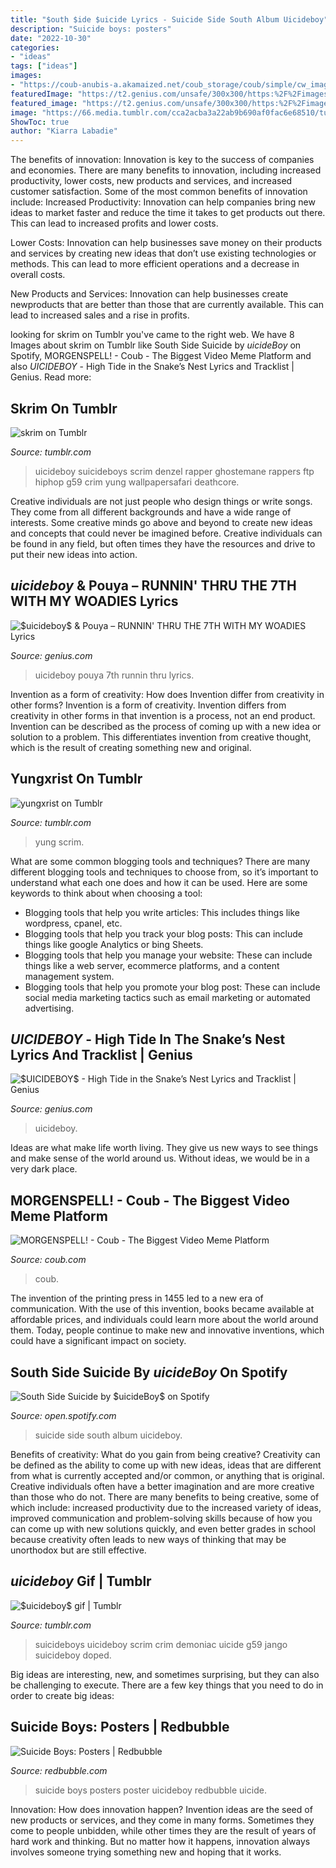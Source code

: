 ```yaml
---
title: "$outh $ide $uicide Lyrics - Suicide Side South Album Uicideboy"
description: "Suicide boys: posters"
date: "2022-10-30"
categories:
- "ideas"
tags: ["ideas"]
images:
- "https://coub-anubis-a.akamaized.net/coub_storage/coub/simple/cw_image/dab8ebcdb7c/e452713628506263cf9bb/med_1606130102_00018.jpg"
featuredImage: "https://t2.genius.com/unsafe/300x300/https:%2F%2Fimages.genius.com%2Fd003cb421ae933370661efd35aff805c.1000x1000x1.png"
featured_image: "https://t2.genius.com/unsafe/300x300/https:%2F%2Fimages.genius.com%2Fd003cb421ae933370661efd35aff805c.1000x1000x1.png"
image: "https://66.media.tumblr.com/cca2acba3a22ab9b690af0fac6e68510/tumblr_pcbo15R16e1wv8cfno1_500.gif"
ShowToc: true
author: "Kiarra Labadie"
---
```



The benefits of innovation:
Innovation is key to the success of companies and economies. There are many benefits to innovation, including increased productivity, lower costs, new products and services, and increased customer satisfaction. Some of the most common benefits of innovation include: 
Increased Productivity: Innovation can help companies bring new ideas to market faster and reduce the time it takes to get products out there. This can lead to increased profits and lower costs. 

Lower Costs: Innovation can help businesses save money on their products and services by creating new ideas that don’t use existing technologies or methods. This can lead to more efficient operations and a decrease in overall costs. 

New Products and Services: Innovation can help businesses create newproducts that are better than those that are currently available. This can lead to increased sales and a rise in profits.

	

		
looking for skrim on Tumblr you've came to the right web. We have 8 Images about skrim on Tumblr like South Side Suicide by $uicideBoy$ on Spotify, MORGENSPELL! - Coub - The Biggest Video Meme Platform and also $UICIDEBOY$ - High Tide in the Snake’s Nest Lyrics and Tracklist | Genius. Read more:
		
    
## Skrim On Tumblr

<img loading=lazy src="https://66.media.tumblr.com/be3705b0e18893f876c0f310325d5b68/tumblr_p3ovtixRd81qf5ii6o1_500.jpg" onerror="this.onerror=null;this.src='https://tse4.mm.bing.net/th?id=OIP.KZT07IDSuqkLUPeLMQb7ywHaG8&amp;pid=15.1';" alt="skrim on Tumblr">

_Source: tumblr.com_

>uicideboy suicideboys scrim denzel rapper ghostemane rappers ftp hiphop g59 crim yung wallpapersafari deathcore. 

	

Creative individuals are not just people who design things or write songs. They come from all different backgrounds and have a wide range of interests. Some creative minds go above and beyond to create new ideas and concepts that could never be imagined before. Creative individuals can be found in any field, but often times they have the resources and drive to put their new ideas into action.

    
## $uicideboy$ &amp; Pouya – RUNNIN&#039; THRU THE 7TH WITH MY WOADIES Lyrics

<img loading=lazy src="https://images.rapgenius.com/59ec2648860377dba425783ff8b491ed.529x525x1.jpg" onerror="this.onerror=null;this.src='https://tse3.mm.bing.net/th?id=OIP.QJ4e4an3kLLKJP9gZ_we-wHaHW&amp;pid=15.1';" alt="$uicideboy$ &amp; Pouya – RUNNIN&#039; THRU THE 7TH WITH MY WOADIES Lyrics">

_Source: genius.com_

>uicideboy pouya 7th runnin thru lyrics. 

	

Invention as a form of creativity: How does Invention differ from creativity in other forms?
Invention is a form of creativity. Invention differs from creativity in other forms in that invention is a process, not an end product. Invention can be described as the process of coming up with a new idea or solution to a problem. This differentiates invention from creative thought, which is the result of creating something new and original.

    
## Yungxrist On Tumblr

<img loading=lazy src="https://66.media.tumblr.com/0437d4a628c267743d0a9871c064c3e7/2960f04002bfa687-ca/s640x960/41553607c812ac5f7ea5942afbeb31448adca94e.jpg" onerror="this.onerror=null;this.src='https://tse2.mm.bing.net/th?id=OIP.RKhzJ2pvc9HZ-7_OFRTBpAHaHU&amp;pid=15.1';" alt="yungxrist on Tumblr">

_Source: tumblr.com_

>yung scrim. 

	

What are some common blogging tools and techniques?
There are many different blogging tools and techniques to choose from, so it’s important to understand what each one does and how it can be used. Here are some keywords to think about when choosing a tool:
- Blogging tools that help you write articles: This includes things like wordpress, cpanel, etc.
- Blogging tools that help you track your blog posts: This can include things like google Analytics or bing Sheets.
- Blogging tools that help you manage your website: These can include things like a web server, ecommerce platforms, and a content management system. 
- Blogging tools that help you promote your blog post: These can include social media marketing tactics such as email marketing or automated advertising.

    
## $UICIDEBOY$ - High Tide In The Snake’s Nest Lyrics And Tracklist | Genius

<img loading=lazy src="https://t2.genius.com/unsafe/300x300/https:%2F%2Fimages.genius.com%2Fd003cb421ae933370661efd35aff805c.1000x1000x1.png" onerror="this.onerror=null;this.src='https://tse4.mm.bing.net/th?id=OIP.LreUKY2o-WVsw9Z4W3_42QAAAA&amp;pid=15.1';" alt="$UICIDEBOY$ - High Tide in the Snake’s Nest Lyrics and Tracklist | Genius">

_Source: genius.com_

>uicideboy. 

	

Ideas are what make life worth living. They give us new ways to see things and make sense of the world around us. Without ideas, we would be in a very dark place.

    
## MORGENSPELL! - Coub - The Biggest Video Meme Platform

<img loading=lazy src="https://coub-anubis-a.akamaized.net/coub_storage/coub/simple/cw_image/dab8ebcdb7c/e452713628506263cf9bb/med_1606130102_00018.jpg" onerror="this.onerror=null;this.src='https://tse2.mm.bing.net/th?id=OIP.9JvmhCBfQwYnYKwVl_EmOAHaDF&amp;pid=15.1';" alt="MORGENSPELL! - Coub - The Biggest Video Meme Platform">

_Source: coub.com_

>coub. 

	

The invention of the printing press in 1455 led to a new era of communication. With the use of this invention, books became available at affordable prices, and individuals could learn more about the world around them. Today, people continue to make new and innovative inventions, which could have a significant impact on society.

    
## South Side Suicide By $uicideBoy$ On Spotify

<img loading=lazy src="https://i.scdn.co/image/b7b4a40f6e6e1f92d44969aec7abab6e28f8718d" onerror="this.onerror=null;this.src='https://tse2.mm.bing.net/th?id=OIP.sg2L4IxSdz5WPVVZq2BywAHaHa&amp;pid=15.1';" alt="South Side Suicide by $uicideBoy$ on Spotify">

_Source: open.spotify.com_

>suicide side south album uicideboy. 

	

Benefits of creativity: What do you gain from being creative?
Creativity can be defined as the ability to come up with new ideas, ideas that are different from what is currently accepted and/or common, or anything that is original. Creative individuals often have a better imagination and are more creative than those who do not. There are many benefits to being creative, some of which include: increased productivity due to the increased variety of ideas, improved communication and problem-solving skills because of how you can come up with new solutions quickly, and even better grades in school because creativity often leads to new ways of thinking that may be unorthodox but are still effective.

    
## $uicideboy$ Gif | Tumblr

<img loading=lazy src="https://66.media.tumblr.com/cca2acba3a22ab9b690af0fac6e68510/tumblr_pcbo15R16e1wv8cfno1_500.gif" onerror="this.onerror=null;this.src='https://tse2.mm.bing.net/th?id=OIP.SYXE_fNG8Bh7WsFJicbYGgE0DK&amp;pid=15.1';" alt="$uicideboy$ gif | Tumblr">

_Source: tumblr.com_

>suicideboys uicideboy scrim crim demoniac uicide g59 jango suicideboy doped. 

	

Big ideas are interesting, new, and sometimes surprising, but they can also be challenging to execute. There are a few key things that you need to do in order to create big ideas:

    
## Suicide Boys: Posters | Redbubble

<img loading=lazy src="https://ih1.redbubble.net/image.262405366.2285/poster,420x415,f8f8f8-pad,420x460,f8f8f8.u2.jpg" onerror="this.onerror=null;this.src='https://tse1.mm.bing.net/th?id=OIP._YiwA-XYZLPDvoif5OyTqAAAAA&amp;pid=15.1';" alt="Suicide Boys: Posters | Redbubble">

_Source: redbubble.com_

>suicide boys posters poster uicideboy redbubble uicide. 

	

Innovation: How does innovation happen?
Invention ideas are the seed of new products or services, and they come in many forms. Sometimes they come to people unbidden, while other times they are the result of years of hard work and thinking. But no matter how it happens, innovation always involves someone trying something new and hoping that it works.

